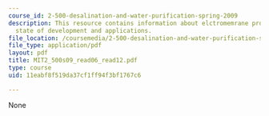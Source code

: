 ```yaml
---
course_id: 2-500-desalination-and-water-purification-spring-2009
description: This resource contains information about elctromemrane processes,their
  state of development and applications.
file_location: /coursemedia/2-500-desalination-and-water-purification-spring-2009/11eabf8f519da37cf1ff94f3bf1767c6_MIT2_500s09_read06_read12.pdf
file_type: application/pdf
layout: pdf
title: MIT2_500s09_read06_read12.pdf
type: course
uid: 11eabf8f519da37cf1ff94f3bf1767c6

---
```

None